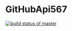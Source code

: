 # GitHubApi567
[![build status of master](https://travis-ci.org/ziyous96/GitHubApi567.svg?branch=master)](https://travis-ci.org/ziyous96/GitHubApi567)
